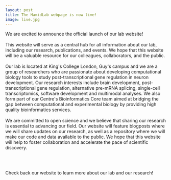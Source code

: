 ```yaml
---
layout: post
title: The HamidLab webpage is now live!
image: live.jpg
---
```








We are excited to announce the official launch of our lab website! 
<br><br>
This website will serve as a central hub for all information about our lab, including our research, publications, and events. We hope that this website will be a valuable resource for our colleagues, collaborators, and the public.
<br><br>
Our lab is located at King's College London, Guy's campus and we are a group of researchers who are passionate about developing computational biology tools to study post-transcriptional gene regulation in neuron development. Our research interests include brain development, post-transcriptional gene regulation, alternative pre-mRNA splicing, single-cell transcriptomics, software development and multimodal analyses. We also form part of our Centre's Bioinformatics Core team aimed at bridging the gap between computational and experimental biology by providing high quality bioinformatics services. 
<br><br>
We are committed to open science and we believe that sharing our research is essential to advancing our field. Our website will feature blogposts where we will share updates on our research, as well as a repository where we will make our code and data available to the public. We hope that this website will help to foster collaboration and accelerate the pace of scientific discovery.

<br><br>

Check back our website to learn more about our lab and our research! 


